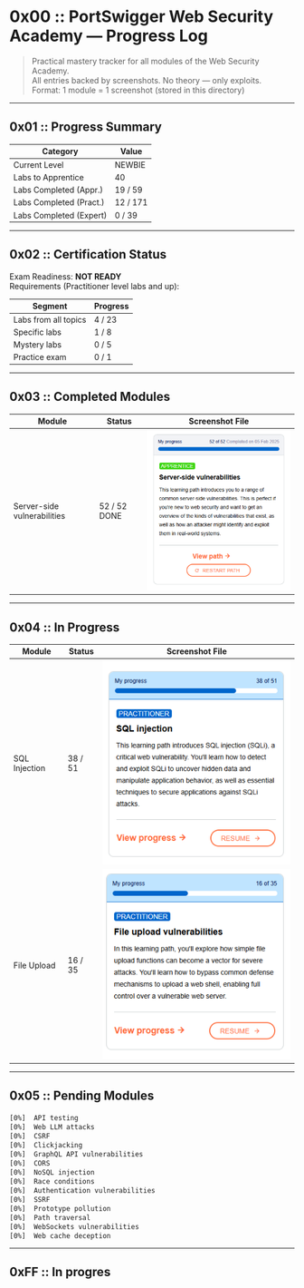 # 0x00 :: PortSwigger Web Security Academy — Progress Log

> Practical mastery tracker for all modules of the Web Security Academy.  
> All entries backed by screenshots. No theory — only exploits.  
> Format: 1 module = 1 screenshot (stored in this directory)

---

## 0x01 :: Progress Summary

| Category                | Value             |
|-------------------------|-------------------|
| Current Level           | NEWBIE            |
| Labs to Apprentice      | 40                |
| Labs Completed (Appr.)  | 19 / 59           |
| Labs Completed (Pract.) | 12 / 171          |
| Labs Completed (Expert) | 0 / 39            |

---

## 0x02 :: Certification Status

Exam Readiness: **NOT READY**  
Requirements (Practitioner level labs and up):

| Segment                  | Progress       |
|--------------------------|----------------|
| Labs from all topics     | 4 / 23          |
| Specific labs            | 1 / 8           |
| Mystery labs             | 0 / 5           |
| Practice exam            | 0 / 1           |

---

## 0x03 :: Completed Modules

| Module                     | Status       | Screenshot File              |
|----------------------------|--------------|------------------------------|
| Server-side vulnerabilities| 52 / 52 DONE | ![Screenshot](./server-side-full.png)       |

---

## 0x04 :: In Progress

| Module                 | Status       | Screenshot File              |
|------------------------|--------------|------------------------------|
| SQL Injection          | 38 / 51      | ![Screenshot](./sqli-progress.png)               |
| File Upload            | 16 / 35      | ![Screenshot](./file-upload-progress.png)        |

---

## 0x05 :: Pending Modules

```
[0%]  API testing
[0%]  Web LLM attacks
[0%]  CSRF
[0%]  Clickjacking
[0%]  GraphQL API vulnerabilities
[0%]  CORS
[0%]  NoSQL injection
[0%]  Race conditions
[0%]  Authentication vulnerabilities
[0%]  SSRF
[0%]  Prototype pollution
[0%]  Path traversal
[0%]  WebSockets vulnerabilities
[0%]  Web cache deception
```
---

## 0xFF :: In progres

